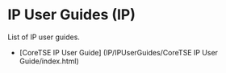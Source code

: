 # IP User Guides (IP)

List of IP user guides. 

- [CoreTSE IP User Guide] (IP/IPUserGuides/CoreTSE IP User Guide/index.html)
